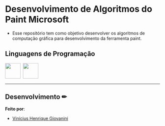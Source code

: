 # Desenvolvimento de Algoritmos do Paint Microsoft

- Esse repositório tem como objetivo desenvolver os algoritmos de computação gráfica para desenvolvimento da ferramenta paint.  


## Linguagens de Programação

<img src="https://cdn.jsdelivr.net/gh/devicons/devicon@latest/icons/dart/dart-original.svg" width="50px"/>&nbsp;
<img src="https://cdn.jsdelivr.net/gh/devicons/devicon/icons/flutter/flutter-original.svg" width="50px"/>

---

## Desenvolvimento ✏

**Feito por**:
- [Vinícius Henrique Giovanini](https://github.com/viniciushgiovanini)  
